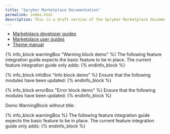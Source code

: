 ```yaml
---
title: "Spryker Marketplace Documentation"
permalink: index.html
description: This is a draft version of the Spryker Marketplace documentation.
---
```


* [Marketplace developer guides](/docs/marketplace/dev/setup/system-requirements)
* [Marketplace user guides](/docs/marketplace/user/intro-to-spryker/marketplace-concept)
* [Theme manual](get_started)

{% info_block warningBox "Warning block demo" %}
The following feature integration guide expects the basic feature to be in place. The current feature integration guide only adds:
{% endinfo_block %}

{% info_block infoBox "Info block demo" %}
Ensure that the following modules have been updated:
{% endinfo_block %}

{% info_block errorBox "Error block demo" %}
Ensure that the following modules have been updated:
{% endinfo_block %}

<p>Demo WarningBlock without title:</p>
{% info_block warningBox %}
The following feature integration guide expects the basic feature to be in place. The current feature integration guide only adds:
{% endinfo_block %}

